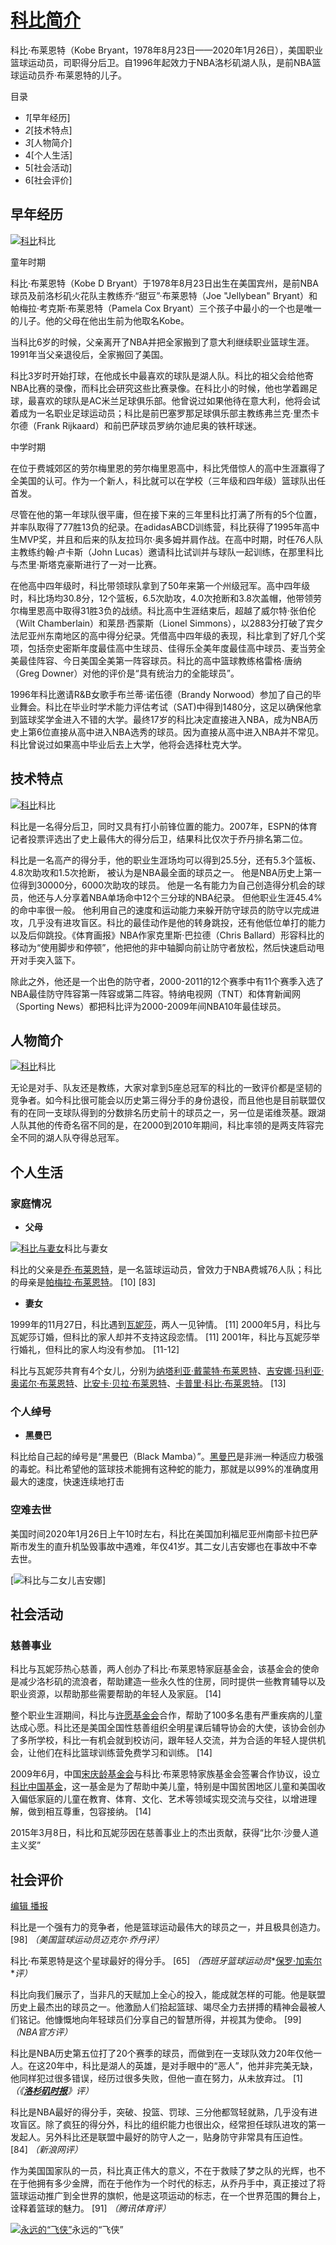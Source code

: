 # [科比简介]()

科比·布莱恩特（Kobe Bryant，1978年8月23日——2020年1月26日），美国职业篮球运动员，司职得分后卫。自1996年起效力于NBA洛杉矶湖人队，是前NBA篮球运动员乔·布莱恩特的儿子。

目录

- *1*[早年经历]
- *2*[技术特点]
- *3*[人物简介]
- 4[个人生活]
- 5[社会活动]
- 6[社会评价]



## 早年经历

[![科比 ](https://renwu.rbaike.com/uploads/202108/1629457093x8FI5Gsm_s.png)](https://renwu.rbaike.com/uploads/202108/1629457093x8FI5Gsm.png)科比

童年时期

科比·布莱恩特（Kobe D Bryant）于1978年8月23日出生在美国宾州，是前NBA球员及前洛杉矶火花队主教练乔·“甜豆”·布莱恩特（Joe "Jellybean" Bryant）和帕梅拉·考克斯·布莱恩特（Pamela Cox Bryant）三个孩子中最小的一个也是唯一的儿子。他的父母在他出生前为他取名Kobe。

当科比6岁的时候，父亲离开了NBA并把全家搬到了意大利继续职业篮球生涯。1991年当父亲退役后，全家搬回了美国。

科比3岁时开始打球，在他成长中最喜欢的球队是湖人队。科比的祖父会给他寄NBA比赛的录像，而科比会研究这些比赛录像。在科比小的时候，他也学着踢足球，最喜欢的球队是AC米兰足球俱乐部。他曾说过如果他待在意大利，他将会试着成为一名职业足球运动员；科比是前巴塞罗那足球俱乐部主教练弗兰克·里杰卡尔德（Frank Rijkaard）和前巴萨球员罗纳尔迪尼奥的铁杆球迷。

中学时期

在位于费城郊区的劳尔梅里恩的劳尔梅里恩高中，科比凭借惊人的高中生涯赢得了全美国的认可。作为一个新人，科比就可以在学校（三年级和四年级）篮球队出任首发。

尽管在他的第一年球队很平庸，但在接下来的三年里科比打满了所有的5个位置，并率队取得了77胜13负的纪录。在adidasABCD训练营，科比获得了1995年高中生MVP奖，并且和后来的队友拉玛尔·奥多姆并肩作战。在高中时期，时任76人队主教练约翰·卢卡斯（John Lucas）邀请科比试训并与球队一起训练，在那里科比与杰里·斯塔克豪斯进行了一对一比赛。

在他高中四年级时，科比带领球队拿到了50年来第一个州级冠军。高中四年级时，科比场均30.8分，12个篮板，6.5次助攻，4.0次抢断和3.8次盖帽，他带领劳尔梅里恩高中取得31胜3负的战绩。科比高中生涯结束后，超越了威尔特·张伯伦（Wilt Chamberlain）和莱昂·西蒙斯（Lionel Simmons），以2883分打破了宾夕法尼亚州东南地区的高中得分纪录。凭借高中四年级的表现，科比拿到了好几个奖项，包括奈史密斯年度最佳高中生球员、佳得乐全美年度最佳高中球员、麦当劳全美最佳阵容、今日美国全美第一阵容球员。科比的高中篮球教练格雷格·唐纳（Greg Downer）对他的评价是“具有统治力的全能球员”。

1996年科比邀请R&B女歌手布兰蒂·诺伍德（Brandy Norwood）参加了自己的毕业舞会。科比在毕业时学术能力评估考试（SAT)中得到1480分，这足以确保他拿到篮球奖学金进入不错的大学。最终17岁的科比决定直接进入NBA，成为NBA历史上第6位直接从高中进入NBA选秀的球员。因为直接从高中进入NBA并不常见。科比曾说过如果高中毕业后去上大学，他将会选择杜克大学。

## 技术特点

[![科比](https://renwu.rbaike.com/uploads/202108/16294573998l1JjBL6_s.png)](https://renwu.rbaike.com/uploads/202108/16294573998l1JjBL6.png)科比

科比是一名得分后卫，同时又具有打小前锋位置的能力。2007年，ESPN的体育记者投票评选出了史上最伟大的得分后卫，结果科比仅次于乔丹排名第二位。

科比是一名高产的得分手，他的职业生涯场均可以得到25.5分，还有5.3个篮板、4.8次助攻和1.5次抢断， 被认为是NBA最全面的球员之一。 他是NBA历史上第一位得到30000分，6000次助攻的球员。 他是一名有能力为自己创造得分机会的球员，他还与人分享着NBA单场命中12个三分球的NBA纪录。 但他职业生涯45.4%的命中率很一般。 他利用自己的速度和运动能力来躲开防守球员的防守以完成进攻，几乎没有进攻盲区。科比的最佳动作是他的转身跳投，还有他低位单打的能力以及后仰跳投。《体育画报》NBA作家克里斯·巴拉德（Chris Ballard）形容科比的移动为“使用脚步和停顿”，他把他的非中轴脚向前让防守者放松，然后快速启动甩开对手突入篮下。

除此之外，他还是一个出色的防守者，2000-2011的12个赛季中有11个赛季入选了NBA最佳防守阵容第一阵容或第二阵容。特纳电视网（TNT）和体育新闻网（Sporting News）都把科比评为2000-2009年间NBA10年最佳球员。

## 人物简介

[![科比](https://renwu.rbaike.com/uploads/202108/1629457491GATF0FFl_s.jpg)](https://renwu.rbaike.com/uploads/202108/1629457491GATF0FFl.jpg)科比

无论是对手、队友还是教练，大家对拿到5座总冠军的科比的一致评价都是坚韧的竞争者。如今科比很可能会以历史第三得分手的身份退役，而且他也是目前联盟仅有的在同一支球队得到的分数排名历史前十的球员之一，另一位是诺维茨基。跟湖人队其他的传奇名宿不同的是，在2000到2010年期间，科比率领的是两支阵容完全不同的湖人队夺得总冠军。

## 个人生活

### 家庭情况

- **父母**

[![科比与妻女](https://bkimg.cdn.bcebos.com/pic/a71ea8d3fd1f4134970a0807464c82cad1c8a786f035?x-bce-process=image/resize,m_lfit,w_440,limit_1)](https://baike.baidu.com/pic/科比·布莱恩特/318773/0/a71ea8d3fd1f4134970a0807464c82cad1c8a786f035?fr=lemma&fromModule=lemma_content-image&ct=single)科比与妻女

科比的父亲是[乔·布莱恩特](https://baike.baidu.com/item/乔·布莱恩特/1574839?fromModule=lemma_inlink)，是一名篮球运动员，曾效力于NBA费城76人队；科比的母亲是[帕梅拉·布莱恩特](https://baike.baidu.com/item/帕梅拉·布莱恩特/8832912?fromModule=lemma_inlink)。 [10] [83] 

- **妻女**

1999年的11月27日，科比遇到[瓦妮莎](https://baike.baidu.com/item/瓦妮莎/5393540?fromModule=lemma_inlink)，两人一见钟情。 [11] 2000年5月，科比与瓦妮莎订婚，但科比的家人却并不支持这段恋情。 [11] 2001年，科比与瓦妮莎举行婚礼，但科比的家人均没有参加。 [11-12] 

科比与瓦妮莎共育有4个女儿，分别为[纳塔利亚·戴蒙特·布莱恩特](https://baike.baidu.com/item/纳塔利亚·戴蒙特·布莱恩特/1023992?fromModule=lemma_inlink)、[吉安娜·玛利亚·奥诺尔·布莱恩特](https://baike.baidu.com/item/吉安娜·玛利亚·奥诺尔·布莱恩特/4084686?fromModule=lemma_inlink)、[比安卡·贝拉·布莱恩特](https://baike.baidu.com/item/比安卡·贝拉·布莱恩特/20815445?fromModule=lemma_inlink)、[卡普里·科比·布莱恩特](https://baike.baidu.com/item/卡普里·科比·布莱恩特/53191178?fromModule=lemma_inlink)。 [13] 

### 个人绰号

- **黑曼巴**

科比给自己起的绰号是“黑曼巴（Black Mamba）”。[黑曼巴](https://baike.baidu.com/item/黑曼巴/79945?fromModule=lemma_inlink)是非洲一种适应力极强的毒蛇。科比希望他的篮球技术能拥有这种蛇的能力，那就是以99%的准确度用最大的速度，快速连续地打击

### 空难去世

美国时间2020年1月26日上午10时左右，科比在美国加利福尼亚州南部卡拉巴萨斯市发生的直升机坠毁事故中遇难，年仅41岁。其二女儿吉安娜也在事故中不幸去世。  

[![科比与二女儿吉安娜](https://bkimg.cdn.bcebos.com/pic/562c11dfa9ec8a136327cc989450868fa0ec08fa6a35?x-bce-process=image/resize,m_lfit,w_1236,limit_1)]

## 社会活动

### 慈善事业

科比与瓦妮莎热心慈善，两人创办了科比·布莱恩特家庭基金会，该基金会的使命是减少洛杉矶的流浪者，帮助建造一些永久性的住房，同时提供一些教育辅导以及职业资源，以帮助那些需要帮助的年轻人及家庭。 [14] 

整个职业生涯期间，科比与[许愿基金会](https://baike.baidu.com/item/许愿基金会/194984?fromModule=lemma_inlink)合作，帮助了100多名患有严重疾病的儿童达成心愿。科比还是美国全国性慈善组织全明星课后辅导协会的大使，该协会创办了多所学校，科比一有机会就到校访问，跟年轻人交流，并为合适的年轻人提供机会，让他们在科比篮球训练营免费学习和训练。 [14] 

2009年6月，中国[宋庆龄基金会](https://baike.baidu.com/item/宋庆龄基金会/2050300?fromModule=lemma_inlink)与科比·布莱恩特家族基金会签署合作协议，设立[科比中国基金](https://baike.baidu.com/item/科比中国基金/17196497?fromModule=lemma_inlink)，这一基金是为了帮助中美儿童，特别是中国贫困地区儿童和美国收入偏低家庭的儿童在教育、体育、文化、艺术等领域实现交流与交往，以增进理解，做到相互尊重，包容接纳。 [14] 

2015年3月8日，科比和瓦妮莎因在慈善事业上的杰出贡献，获得“比尔·沙曼人道主义奖”

## 社会评价

[编辑](javascript:;)[ 播报](javascript:;)

科比是一个强有力的竞争者，他是篮球运动最伟大的球员之一，并且极具创造力。 [98] *（美国篮球运动员迈克尔·乔丹评）*

科比·布莱恩特是这个星球最好的得分手。 [65] *（西班牙篮球运动员**[保罗·加索尔](https://baike.baidu.com/item/保罗·加索尔/7331680?fromModule=lemma_inlink)**评）*

科比向我们展示了，当非凡的天赋加上全心的投入，能成就怎样的可能。他是联盟历史上最杰出的球员之一。他激励人们拾起篮球、竭尽全力去拼搏的精神会最被人们铭记。他慷慨地向年轻球员们分享自己的智慧所得，并视其为使命。 [99] *（NBA官方评）*

科比是NBA历史第五位打了20个赛季的球员，而做到在一支球队效力20年仅他一人。在这20年中，科比是湖人的英雄，是对手眼中的“恶人”，他并非完美无缺，他同样犯过很多错误，经历过很多失败，但他一直在努力，从未放弃过。 [1] *（《**[洛杉矶时报](https://baike.baidu.com/item/洛杉矶时报/7296166?fromModule=lemma_inlink)**》评）*

科比是NBA最好的得分手，突破、投篮、罚球、三分他都驾轻就熟，几乎没有进攻盲区。除了疯狂的得分外，科比的组织能力也很出众，经常担任球队进攻的第一发起人。另外科比还是联盟中最好的防守人之一，贴身防守非常具有压迫性。 [84] *（新浪网评）*

作为美国国家队的一员，科比真正伟大的意义，不在于救赎了梦之队的光辉，也不在于他拥有多少金牌，而在于他作为一个时代的标志，从乔丹手中，真正接过了将篮球运动推广到全世界的旗帜，他是这项运动的标志，在一个世界范围的舞台上，诠释着篮球的魅力。 [91] *（腾讯体育评）*

[![永远的“飞侠”](https://bkimg.cdn.bcebos.com/pic/a8ec8a13632762d0f70321a1c3bf1ffa513d2697682b?x-bce-process=image/resize,m_lfit,w_1280,limit_1)](https://baike.baidu.com/pic/科比·布莱恩特/318773/0/a8ec8a13632762d0f70321a1c3bf1ffa513d2697682b?fr=lemma&fromModule=lemma_content-image&ct=single)永远的“飞侠”